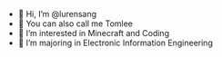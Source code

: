 - 👋 Hi, I’m @lurensang
- 👀 You can also call me Tomlee 
- 👯 I’m interested in Minecraft and Coding
- 🌱 I’m majoring in Electronic Information Engineering
